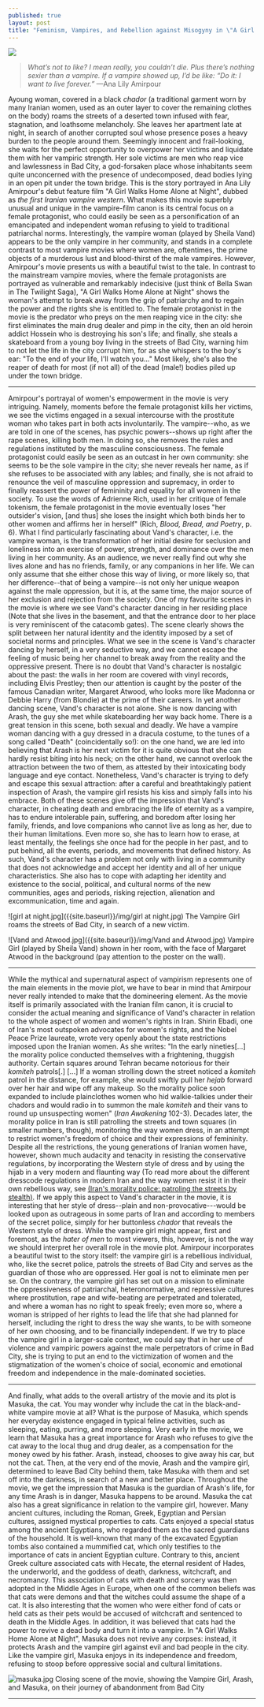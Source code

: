 ```yaml
---
published: true
layout: post
title: "Feminism, Vampires, and Rebellion against Misogyny in \"A Girl Walks Home Alone at Night\""
---
```





![]({{site.baseurl}}/img/sheila%20vand02.gif)

> *What’s not to like? I mean really, you couldn’t die. Plus there’s nothing sexier than a vampire. If a vampire showed up, I’d be like: “Do it: I want to live forever.”* —Ana Lily Amirpour

<span class="versal a9">A</span>young woman, covered in a black *chador* (a traditional garment worn by many Iranian women, used as an outer layer to cover the remaining clothes on the body) roams the streets of a deserted town infused with fear, stagnation, and loathsome melancholy. She leaves her apartment late at night, in search of another corrupted soul whose presence poses a heavy burden to the people around them. Seemingly innocent and frail-looking, she waits for the perfect opportunity to overpower her victims and liquidate them with her vampiric strength. Her sole victims are men who reap vice and lawlessness in Bad City, a god-forsaken place whose inhabitants seem quite unconcerned with the presence of undecomposed, dead bodies lying in an open pit under the town bridge. This is the story portrayed in Ana Lily Amirpour's debut feature film "A Girl Walks Home Alone at Night", dubbed as *the first Iranian vampire western*. What makes this movie superbly unusual and unique in the vampire-film canon is its central focus on a female protagonist, who could easily be seen as a personification of an emancipated and independent woman refusing to yield to traditional patriarchal norms. Interestingly, the vampire woman (played by Sheila Vand) appears to be the only vampire in her community, and stands in a complete contrast to most vampire movies where women are, oftentimes, the prime objects of a murderous lust and blood-thirst of the male vampires. However, Amirpour's movie presents us with a beautiful twist to the tale. In contrast to the mainstream vampire movies, where the female protagonists are portrayed as vulnerable and remarkably indecisive (just think of Bella Swan in The Twilight Saga), "A Girl Walks Home Alone at Night" shows the woman's attempt to break away from the grip of patriarchy and to regain the power and the rights she is entitled to. The female protagonist in the movie is the predator who preys on the men reaping vice in the city: she first eliminates the main drug dealer and pimp in the city, then an old heroin addict Hossein who is destroying his son's life; and finally, she steals a skateboard from a young boy living in the streets of Bad City, warning him to not let the life in the city corrupt him, for as she whispers to the boy's ear: "To the end of your life, I'll watch you..." Most likely, she's also the reaper of death for most (if not all) of the dead (male!) bodies piled up under the town bridge. 

*****
Amirpour's portrayal of women's empowerment in the movie is very intriguing. Namely, moments before the female protagonist kills her victims, we see the victims engaged in a sexual intercourse with the prostitute woman who takes part in both acts involuntarily. The vampire--who, as we are told in one of the scenes, has psychic powers--shows up right after the rape scenes, killing both men. In doing so, she removes the rules and regulations instituted by the masculine consciousness. The female protagonist could easily be seen as an outcast in her own community: she seems to be the sole vampire in the city; she never reveals her name, as if she refuses to be associated with any lables; and finally, she is not afraid to renounce the veil of masculine oppression and supremacy, in order to finally reassert the power of femininity and equality for all women in the society. To use the words of Adrienne Rich, used in her critique of female tokenism, the female protagonist in the movie eventually loses "her outsider's vision, [and thus] she loses the insight which both binds her to other women and affirms her in herself" (Rich, *Blood, Bread, and Poetry*, p. 6). What I find particularly fascinating about Vand's character, i.e. the vampire woman, is the transformation of her initial desire for seclusion and loneliness into an exercise of power, strength, and dominance over the men living in her community. As an audience, we never really find out why she lives alone and has no friends, family, or any companions in her life. We can only assume that she either chose this way of living, or more likely so, that her difference--that of being a vampire--is not only her unique weapon against the male oppression, but it is, at the same time, the major source of her exclusion and rejection from the society. One of my favourite scenes in the movie is where we see Vand's character dancing in her residing place (Note that she lives in the basement, and that the entrance door to her place is very reminiscent of the catacomb gates). The scene clearly shows the split between her natural identity and the identity imposed by a set of societal norms and principles. What we see in the scene is Vand's character dancing by herself, in a very seductive way, and we cannot escape the feeling of music being her channel to break away from the reality and the oppressive present. There is no doubt that Vand's character is nostalgic about the past: the walls in her room are covered with vinyl records, including Elvis Prestley; then our attention is caught by the poster of the famous Canadian writer, Margaret Atwood, who looks more like Madonna or Debbie Harry (from Blondie) at the prime of their careers. In yet another dancing scene, Vand's character is not alone. She is now dancing with Arash, the guy she met while skateboarding her way back home. There is a great tension in this scene, both sexual and deadly. We have a vampire woman dancing with a guy dressed in a dracula costume, to the tunes of a song called "Death" (coincidentally so!): on the one hand, we are led into believing that Arash is her next victim for it is quite obvious that she can hardly resist biting into his neck; on the other hand, we cannot overlook the attraction between the two of them, as attested by their intoxicating body language and eye contact. Nonetheless, Vand's character is trying to defy and escape this sexual attraction: after a careful and breathtakingly patient inspection of Arash, the vampire girl resists his kiss and simply falls into his embrace. Both of these scenes give off the impression that Vand's character, in cheating death and embracing the life of eternity as a vampire, has to endure intolerable pain, suffering, and boredom after losing her family, friends, and love companions who cannot live as long as her, due to their human limitations. Even more so, she has to learn how to erase, at least mentally, the feelings she once had for the people in her past, and to put behind, all the events, periods, and movements that defined history. As such, Vand's character has a problem not only with living in a community that does not acknowledge and accept her identity and all of her unique characteristics. She also has to cope with adapting her identity and existence to the social, political, and cultural norms of the new communities, ages and periods, risking rejection, alienation and excommunication, time and again.

![girl at night.jpg]({{site.baseurl}}/img/girl at night.jpg)
The Vampire Girl roams the streets of Bad City, in search of a new victim.

![Vand and Atwood.jpg]({{site.baseurl}}/img/Vand and Atwood.jpg)
Vampire Girl (played by Sheila Vand) shown in her room, with the face of Margaret Atwood in the background (pay attention to the poster on the wall).

*****
While the mythical and supernatural aspect of vampirism represents one of the main elements in the movie plot, we have to bear in mind that Amirpour never really intended to make that the domineering element. As the movie itself is primarily associated with the Iranian film canon, it is crucial to consider the actual meaning and significance of Vand's character in relation to the whole aspect of women and women's rights in Iran. Shirin Ebadi, one of Iran's most outspoken advocates for women's rights, and the Nobel Peace Prize laureate, wrote very openly about the state restrictions imposed upon the Iranian women. As she writes: "In the early nineties[...] the morality police conducted themselves with a frightening, thuggish authority. Certain squares around Tehran became notorious for their *komiteh* patrols[.] [...] If a woman strolling down the street noticed a *komiteh* patrol in the distance, for example, she would swiftly pull her *hejab* forward over her hair and wipe off any makeup. So the morality police soon expanded to include plainclothes women who hid walkie-talkies under their chadors and would radio in to summon the male *komiteh* and their vans to round up unsuspecting women" (*Iran Awakening* 102-3). Decades later, the morality police in Iran is still patrolling the streets and town squares (in smaller numbers, though), monitoring the way women dress, in an attempt to restrict women's freedom of choice and their expressions of femininity. Despite all the restrictions, the young generations of Iranian women have, however, shown much audacity and tenacity in resisting the conservative regulations, by incorporating the Western style of dress and by using the hijab in a very modern and flaunting way (To read more about the different dresscode regulations in modern Iran and the way women resist it in their own rebellious way, see [(Iran's morality police: patroling the streets by stealth)](http://www.theguardian.com/world/iran-blog/2014/jun/19/iran-morality-police-patrol). If we apply this aspect to Vand's character in the movie, it is interesting that her style of dress--plain and non-provocative---would be looked upon as outrageous in some parts of Iran and according to members of the secret police, simply for her buttonless *chador* that reveals the Western style of dress. While the vampire girl might appear, first and foremost, as the *hater of men* to most viewers, this, however, is not the way we should interpret her overall role in the movie plot. Amirpour incorporates a beautiful twist to the story itself: the vampire girl is a rebellious individual, who, like the secret police, patrols the streets of Bad City and serves as the guardian of those who are oppressed. Her goal is not to eliminate men per se. On the contrary, the vampire girl has set out on a mission to eliminate the oppressiveness of patriarchal, heteronormative, and repressive cultures where prostitution, rape and wife-beating are perpetrated and tolerated, and where a woman has no right to speak freely; even more so, where a woman is stripped of her rights to lead the life that she had planned for herself, including the right to dress the way she wants, to be with someone of her own choosing, and to be financially independent. If we try to place the vampire girl in a larger-scale context, we could say that in her use of violence and vampiric powers against the male perpetrators of crime in Bad City, she is trying to put an end to the victimization of women and the stigmatization of the women's choice of social, economic and emotional freedom and independence in the male-dominated societies. 

*****
And finally, what adds to the overall artistry of the movie and its plot is Masuka, the cat. You may wonder why include the cat in the black-and-white vampire movie at all? What is the purpose of Masuka, which spends her everyday existence engaged in typical feline activities, such as sleeping, eating, purring, and more sleeping. Very early in the movie, we learn that Masuka has a great importance for Arash who refuses to give the cat away to the local thug and drug dealer, as a compensation for the money owed by his father. Arash, instead, chooses to give away his car, but not the cat. Then, at the very end of the movie, Arash and the vampire girl, determined to leave Bad City behind them, take Masuka with them and set off into the darkness, in search of a new and better place. Throughout the movie, we get the impression that Masuka is the guardian of Arash's life, for any time Arash is in danger, Masuka happens to be around. Masuka the cat also has a great significance in relation to the vampire girl, however. Many ancient cultures, including the Roman, Greek, Egyptian and Persian cultures, assigned mystical properties to cats. Cats enjoyed a special status among the ancient Egyptians, who regarded them as the sacred guardians of the household. It is well-known that many of the excavated Egyptian tombs also contained a mummified cat, which only testifies to the importance of cats in ancient Egyptian culture. Contrary to this, ancient Greek culture associated cats with Hecate, the eternal resident of Hades, the underworld, and the goddess of death, darkness, witchcraft, and necromancy. This association of cats with death and sorcery was then adopted in the Middle Ages in Europe, when one of the common beliefs was that cats were demons and that the witches could assume the shape of a cat. It is also interesting that the women who were either fond of cats or held cats as their pets would be accused of witchcraft and sentenced to death in the Middle Ages. In addition, it was believed that cats had the power to revive a dead body and turn it into a vampire. In "A Girl Walks Home Alone at Night", Masuka does not revive any corpses: instead, it protects Arash and the vampire girl against evil and bad people in the city. Like the vampire girl, Masuka enjoys in its independence and freedom, refusing to stoop before oppressive social and cultural limitations. 

![masuka.jpg]({{site.baseurl}}/img/masuka.jpg)
Closing scene of the movie, showing the Vampire Girl, Arash, and Masuka, on their journey of abandonment from Bad City
  
*****
